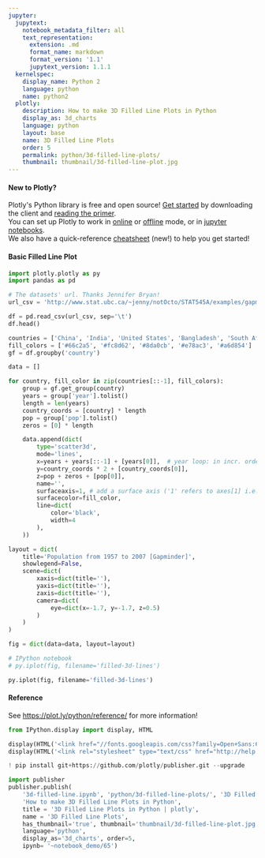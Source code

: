 ```yaml
---
jupyter:
  jupytext:
    notebook_metadata_filter: all
    text_representation:
      extension: .md
      format_name: markdown
      format_version: '1.1'
      jupytext_version: 1.1.1
  kernelspec:
    display_name: Python 2
    language: python
    name: python2
  plotly:
    description: How to make 3D Filled Line Plots in Python
    display_as: 3d_charts
    language: python
    layout: base
    name: 3D Filled Line Plots
    order: 5
    permalink: python/3d-filled-line-plots/
    thumbnail: thumbnail/3d-filled-line-plot.jpg
---
```


<!-- #region {"deletable": true, "editable": true} -->
#### New to Plotly?
Plotly's Python library is free and open source! [Get started](https://plot.ly/python/getting-started/) by downloading the client and [reading the primer](https://plot.ly/python/getting-started/).
<br>You can set up Plotly to work in [online](https://plot.ly/python/getting-started/#initialization-for-online-plotting) or [offline](https://plot.ly/python/getting-started/#initialization-for-offline-plotting) mode, or in [jupyter notebooks](https://plot.ly/python/getting-started/#start-plotting-online).
<br>We also have a quick-reference [cheatsheet](https://images.plot.ly/plotly-documentation/images/python_cheat_sheet.pdf) (new!) to help you get started!
<!-- #endregion -->

<!-- #region {"deletable": true, "editable": true} -->
#### Basic Filled Line Plot
<!-- #endregion -->

```python deletable=true editable=true
import plotly.plotly as py
import pandas as pd

# The datasets' url. Thanks Jennifer Bryan!
url_csv = 'http://www.stat.ubc.ca/~jenny/notOcto/STAT545A/examples/gapminder/data/gapminderDataFiveYear.txt'

df = pd.read_csv(url_csv, sep='\t')
df.head()

countries = ['China', 'India', 'United States', 'Bangladesh', 'South Africa']
fill_colors = ['#66c2a5', '#fc8d62', '#8da0cb', '#e78ac3', '#a6d854']
gf = df.groupby('country')

data = []

for country, fill_color in zip(countries[::-1], fill_colors):
    group = gf.get_group(country)
    years = group['year'].tolist()
    length = len(years)
    country_coords = [country] * length
    pop = group['pop'].tolist()
    zeros = [0] * length

    data.append(dict(
        type='scatter3d',
        mode='lines',
        x=years + years[::-1] + [years[0]],  # year loop: in incr. order then in decr. order then years[0]
        y=country_coords * 2 + [country_coords[0]],
        z=pop + zeros + [pop[0]],
        name='',
        surfaceaxis=1, # add a surface axis ('1' refers to axes[1] i.e. the y-axis)
        surfacecolor=fill_color,
        line=dict(
            color='black',
            width=4
        ),
    ))

layout = dict(
    title='Population from 1957 to 2007 [Gapminder]',
    showlegend=False,
    scene=dict(
        xaxis=dict(title=''),
        yaxis=dict(title=''),
        zaxis=dict(title=''),
        camera=dict(
            eye=dict(x=-1.7, y=-1.7, z=0.5)
        )
    )
)

fig = dict(data=data, layout=layout)

# IPython notebook
# py.iplot(fig, filename='filled-3d-lines')

py.iplot(fig, filename='filled-3d-lines')
```

<!-- #region {"deletable": true, "editable": true} -->
#### Reference
<!-- #endregion -->

<!-- #region {"deletable": true, "editable": true} -->
See https://plot.ly/python/reference/ for more information!
<!-- #endregion -->

```python deletable=true editable=true
from IPython.display import display, HTML

display(HTML('<link href="//fonts.googleapis.com/css?family=Open+Sans:600,400,300,200|Inconsolata|Ubuntu+Mono:400,700" rel="stylesheet" type="text/css" />'))
display(HTML('<link rel="stylesheet" type="text/css" href="http://help.plot.ly/documentation/all_static/css/ipython-notebook-custom.css">'))

! pip install git+https://github.com/plotly/publisher.git --upgrade

import publisher
publisher.publish(
    '3d-filled-line.ipynb', 'python/3d-filled-line-plots/', '3D Filled Line Plots in Python | plotly',
    'How to make 3D Filled Line Plots in Python',
    title = '3D Filled Line Plots in Python | plotly',
    name = '3D Filled Line Plots',
    has_thumbnail='true', thumbnail='thumbnail/3d-filled-line-plot.jpg',
    language='python',
    display_as='3d_charts', order=5,
    ipynb= '~notebook_demo/65')
```

```python deletable=true editable=true

```
